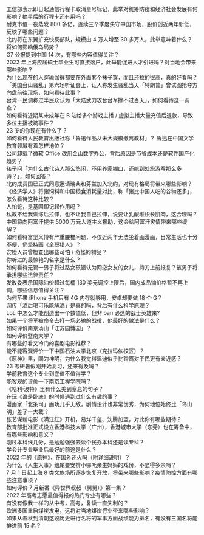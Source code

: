 工信部表示即日起通信行程卡取消星号标记，此举对统筹防疫和经济社会发展有何影响？摘星后的行程卡还有用吗？  
耐克市值一夜蒸发 800 多亿，连续三个季度失守中国市场，股价创近两年新低，反映了哪些问题？  
北约将在东翼扩充快反部队，规模由 4 万人增至 30 多万人，此举意味着什么？将如何影响俄乌局势？  
G7 公报提到中国 14 次，有哪些内容值得关注？  
2022 年上海应届硕士毕业生可直接落户，此举能促进人才引进吗？对当地会带来哪些影响？  
为什么现在的人穿瑜伽裤都要在外面套个袜子穿，而且还拉的很高，真的好看吗？  
「美国会山骚乱」第六场听证会上，证人称发生骚乱当天「特朗普」曾试图抢夺方向盘前往现场，如何看待此事？  
台湾一民调称过半民众认为「大陆武力攻台台军撑不过百天」，如何看待这一调查？  
如何看待近期某未成年在 B 站给多个游戏主播 / 虚拟主播大量充值后退款，导致多位主播被坑事件？  
23 岁的你现在有什么了？  
如何看待人民教育出版社称「鲁迅作品从未大规模撤离教材」？ 鲁迅在中国文学教育领域有着怎样地位？  
公司卸载了微软 Office 改用金山数字办公，背后原因是节省成本还是软件国产化趋势？  
孩子问「为什么古代诗人那么悠闲，不用养家糊口，还能到处旅游写那么多诗？」，如何回答？  
北约成员国已正式同意邀请瑞典和芬兰加入北约，对现有格局将带来哪些影响？  
《经济学人》将猪饲料和中国粮食消耗量对比，称「猪比中国人吃的谷物还多」，怎么看待这种比较？  
人怕蛇，是基因印记起作用吗？  
私教不给我训练后拉伸，也不让我自己拉伸，说要让乳酸堆积长肌肉，这合理吗？  
中国将向阿富汗提供 5000 万元人道主义援助，这会给阿富汗灾情带来哪些缓解？  
如何看待富坚义博有严重腰椎问题，不仅近两年无法坐着画漫画，日常生活也十分不便，仍坚持画《全职猎人》？  
安检人员曾检查出哪些可怕 / 奇怪的物品？  
你听过的最惊艳的名字是什么？  
如何看待无锡一男子将过路女孩错认为网恋女友的女儿，持刀上前报复？该男子将承担哪些法律责任？  
发改委表示国际油价超过每桶 130 美元调控上限后，国内成品油价格暂不再上调，哪些信息值得关注？  
为何苹果  iPhone 手机只有 4G 内存就够用，安卓却要做 18 个 G？  
网传「酒后喝可乐能解酒」是真的吗，背后有什么科学原理？  
LoL 中怎么才能创造出一个数值低，但非 ban 必选的战士英雄来?  
如果一个将军被命令去打一场必输的战役，他最好的做法是什么？  
如何评价南京汤山「江苏园博园」？  
如何评价暨南大学？  
有哪些好看又冷门的喜剧电影推荐？  
能不能客观评价一下中国石油大学北京（克拉玛依校区）？  
《原神》里，同为神明，为什么我觉得温迪似乎比钟离对子民更有亲近感？  
23 考研暑假刚开始复习，还来得及吗？  
学前教育这个专业到底值不值得学？  
能客观的评价一下南京工程学院吗？  
《哈利·波特》里有什么美到窒息的句子？  
在玩《谁是卧底》的时候遇到过什么有趣的事？  
漫画家「北条司」画功几乎无敌，剧情设计也非常优秀，为何地位始终比「鸟山明」差了一大截？  
张艺谋新电影《满江红》开机，易烊千玺、沈腾加盟，对此你有哪些期待？  
教育部批准正式设立香港科技大学（广州），香港城市大学（东莞）也在筹备中，有哪些影响和意义？  
刚过本科线几分，是勉勉强强去读个民办本科还是读专科？  
学会计专业毕业后最好的前途是什么？  
2022 年的《原神》，在国外还火吗（附详细说明）？  
为什么《人生大事》结尾要安排小哪吒亲生妈妈的戏份，不显得多余吗？  
7 月 1 日起上海 8 类文旅场所逐步恢复开放，将带来哪些影响？疫情防控方面有哪些注意事项？  
如何评价 7 月新番《异世界叔叔（舅舅）》第一集？  
2022 年高考志愿最值得报的热门专业有哪些？  
有没有像我一样的从中考，高考，复读一直失利的？  
欧洲多国重启煤炭发电，这将对当地煤炭行业带来哪些影响？  
如果从春秋到清朝这段历史进行名将的军事方面战绩能力排名，有没有三国名将能排进前 15 名？  
